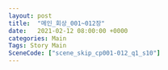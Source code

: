 ```yaml
---
layout: post
title:  "메인_회상_001~012장"
date:   2021-02-12 08:00:00 +0000
categories: Main
Tags: Story Main
SceneCode: ["scene_skip_cp001-012_q1_s10"]
---
```

